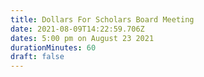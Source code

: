 ```yaml
---
title: Dollars For Scholars Board Meeting
date: 2021-08-09T14:22:59.706Z
dates: 5:00 pm on August 23 2021
durationMinutes: 60
draft: false
---
```

